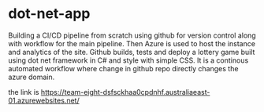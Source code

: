 # dot-net-app
Building a CI/CD pipeline from scratch using github for version control along with workflow for the main pipeline. Then Azure is used to host the instance and analytics of the site.
Github builds, tests and deploy a lottery game built using dot net framework in C# and style with simple CSS.
It is a continous automated workflow where change in github repo directly changes the azure domain.

the link is https://team-eight-dsfsckhaa0cpdnhf.australiaeast-01.azurewebsites.net/
